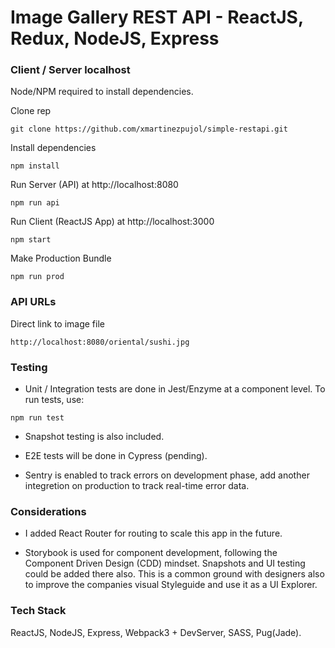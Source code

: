 # Image Gallery REST API - ReactJS, Redux, NodeJS, Express

### Client / Server localhost
Node/NPM required to install dependencies.

Clone rep
``` shell
git clone https://github.com/xmartinezpujol/simple-restapi.git
```

Install dependencies
``` shell
npm install
```

Run Server (API) at http://localhost:8080
``` shell
npm run api
```

Run Client (ReactJS App) at http://localhost:3000
``` shell
npm start
```

Make Production Bundle
``` shell
npm run prod
```


### API URLs

Direct link to image file
```
http://localhost:8080/oriental/sushi.jpg
```

### Testing

* Unit / Integration tests are done in Jest/Enzyme at a component level. To run tests, use:

``` shell
npm run test
```

* Snapshot testing is also included.

* E2E tests will be done in Cypress (pending).

* Sentry is enabled to track errors on development phase, add another integretion on production to track real-time error data.



### Considerations

* I added React Router for routing to scale this app in the future.

* Storybook is used for component development, following the Component Driven Design (CDD) mindset. Snapshots and UI testing could be added there also. This is a common ground with designers also to improve the companies visual Styleguide and use it as a UI Explorer.



### Tech Stack
ReactJS, NodeJS, Express, Webpack3 + DevServer, SASS, Pug(Jade).